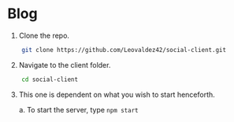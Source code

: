 # Blog
1. Clone the repo.
```bash
    git clone https://github.com/Leovaldez42/social-client.git
```

2. Navigate to the client folder. 
```bash
    cd social-client
```

3. This one is dependent on what you wish to start henceforth.
    
    a. To start the server, type `npm start`
